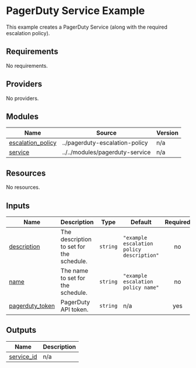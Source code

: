 # PagerDuty Service Example

This example creates a PagerDuty Service (along with the required escalation policy).

<!-- BEGIN_TF_DOCS -->
## Requirements

No requirements.

## Providers

No providers.

## Modules

| Name | Source | Version |
|------|--------|---------|
| <a name="module_escalation_policy"></a> [escalation\_policy](#module\_escalation\_policy) | ../pagerduty-escalation-policy | n/a |
| <a name="module_service"></a> [service](#module\_service) | ../../modules/pagerduty-service | n/a |

## Resources

No resources.

## Inputs

| Name | Description | Type | Default | Required |
|------|-------------|------|---------|:--------:|
| <a name="input_description"></a> [description](#input\_description) | The description to set for the schedule. | `string` | `"example escalation policy description"` | no |
| <a name="input_name"></a> [name](#input\_name) | The name to set for the schedule. | `string` | `"example escalation policy name"` | no |
| <a name="input_pagerduty_token"></a> [pagerduty\_token](#input\_pagerduty\_token) | PagerDuty API token. | `string` | n/a | yes |

## Outputs

| Name | Description |
|------|-------------|
| <a name="output_service_id"></a> [service\_id](#output\_service\_id) | n/a |
<!-- END_TF_DOCS -->
